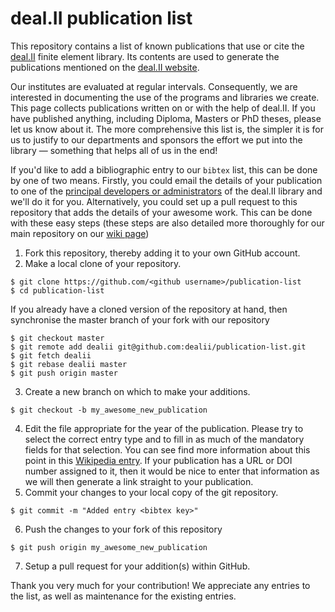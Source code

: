 # deal.II publication list
This repository contains a list of known publications that use or cite the [deal.II](https://www.dealii.org) finite element library. 
Its contents are used to generate the publications mentioned on the [deal.II website](https://www.dealii.org/publications.html).

Our institutes are evaluated at regular intervals. 
Consequently, we are interested in documenting the use of the programs and libraries we create. 
This page collects publications written on or with the help of deal.II.
If you have published anything, including Diploma, Masters or PhD theses, please let us know about it.
The more comprehensive this list is, the simpler it is for us to justify to our departments and sponsors the effort we put into the library — something that helps all of us in the end! 

If you'd like to add a bibliographic entry to our `bibtex` list, this can be done by one of two means.
Firstly, you could email the details of your publication to one of the [principal developers or administrators](https://www.dealii.org/authors.html) of the deal.II library and we'll do it for you.
Alternatively, you could set up a pull request to this repository that adds the details of your awesome work.
This can be done with these easy steps (these steps are also detailed more thoroughly for our main repository on our [wiki page](https://github.com/dealii/dealii/wiki/Contributing))
1. Fork this repository, thereby adding it to your own GitHub account.
2. Make a local clone of your repository.
```
$ git clone https://github.com/<github username>/publication-list
$ cd publication-list
```
If you already have a cloned version of the repository at hand, then synchronise the master branch of your fork with our repository
```
$ git checkout master
$ git remote add dealii git@github.com:dealii/publication-list.git
$ git fetch dealii
$ git rebase dealii master
$ git push origin master
```
3. Create a new branch on which to make your additions.
```
$ git checkout -b my_awesome_new_publication
```
4. Edit the file appropriate for the year of the publication.
Please try to select the correct entry type and to fill in as much of the mandatory fields for that selection.
You can see find more information about this point in this [Wikipedia entry](https://en.wikipedia.org/wiki/BibTeX#Entry_types).
If your publication has a URL or DOI number assigned to it, then it would be nice to enter that information as we will then generate a link straight to your publication.
5. Commit your changes to your local copy of the git repository.
```
$ git commit -m "Added entry <bibtex key>"
```
6. Push the changes to your fork of this repository
```
$ git push origin my_awesome_new_publication
```
7. Setup a pull request for your addition(s) within GitHub.

Thank you very much for your contribution! We appreciate any entries to the list, as well as maintenance for the existing entries.
